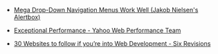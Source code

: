 
- [Mega Drop-Down Navigation Menus Work Well (Jakob Nielsen&#39;s Alertbox)](/2009/03/mega-drop-down-navigation-menus-work-well-jakob-nielsen-s-alertbox/)

- [Exceptional Performance - Yahoo Web Performance Team](/2008/07/exceptional-performance-yahoo-web-performance-team/)

- [30 Websites to follow if you’re into Web Development - Six Revisions](/2008/06/30-websites-to-follow-if-youre-into-web-development-six-revisions/)
